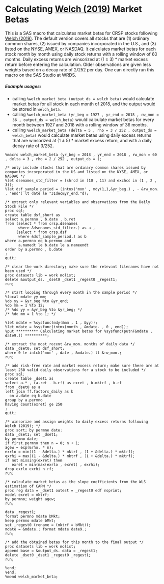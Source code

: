 
# Calculating [Welch (2019)](https://papers.ssrn.com/sol3/papers.cfm?abstract_id=3371240) Market Betas

This is a SAS macro that calculates market betas for CRSP stocks following [Welch (2019)](https://papers.ssrn.com/sol3/papers.cfm?abstract_id=3371240). 
The default version covers all stocks that are 
(1) ordinary common shares, 
(2) issued by companies incorporated in the U.S., 
and (3) listed on the NYSE, AMEX, or NASDAQ.
It calculates market betas for each stock month by month using daily stock returns with a rolling window of 60 months.
Daily excess returns are winsorized at (1 ± 3) * market excess return before entering the calculation.
Older observations are given less weights based on a decay rate of 2/252 per day.
One can directly run this macro on the SAS Studio at WRDS.
##### Example usages:
- calling `%welch_market_beta (output_ds = welch_beta)` would calculate market betas for all stock in each month of 2018, and the output would be stored in `welch_beta`.
- calling `%welch_market_beta (yr_beg = 1927 , yr_end = 2018 , rw_mon = 36 , output_ds = welch_beta)` would calculate market betas for every month between 1927 and 2018 with a rolling window of 36 months.
-  calling `%welch_market_beta (delta = 5 , rho = 3 / 252 , output_ds = welch_beta)` would calculate market betas using daily excess returns that are winsorized at (1 ± 5) * market excess return, and with a daily decay rate of 3/252.


```sas
%macro welch_market_beta (yr_beg = 2018 , yr_end = 2018 , rw_mon = 60 , delta = 3 , rho = 2 / 252 , output_ds = );

/* only include stocks that are ordinary common shares issued by companies incorporated in the US and listed on the NYSE, AMEX, or NASDAQ */
%let dsenames_std_filter = (shrcd in (10 , 11) and exchcd in (1 , 2 , 3));
%let dsf_sample_period = (intnx('mon' , mdy(1,1,&yr_beg.) , - &rw_mon. , 'end') lt date le "31dec&yr_end."d);

/* extract only relevant variables and observations from the Daily Stock File */
proc sql;
create table dsf_short as
select a.permno , b.date , b.ret
from (select * from crsp.dsenames 
      where &dsenames_std_filter.) as a , 
     (select * from crsp.dsf 
      where &dsf_sample_period.) as b
where a.permno eq b.permno and
      a.namedt le b.date le a.nameendt
order by a.permno , b.date
;
quit;

/* clear the work directory; make sure the relevant filenames have not been used */
proc datasets lib = work nolist; 
delete &output_ds. _dset0 _dset1 _regest0 _regest1;
run;

/* start looping through every month in the sample period */
%local mdate yy mm;
%do yy = &yr_beg %to &yr_end;
%do mm = 1 %to 12;
/* %do yy = &yr_beg %to &yr_beg; */
/* %do mm = 1 %to 1; */

%let mdate = %sysfunc(mdy(&mm , 1 , &yy));
%let mdate = %sysfunc(intnx(month , &mdate. , 0 , end));
%put ********** Calculating market betas for %sysfunc(putn(&mdate , date9.)) **********;

/* extract the most recent &rw_mon. months of daily data */
data _dset0; set dsf_short;
where 0 le intck('mon' , date , &mdate.) lt &rw_mon.;
run;

/* add risk-free rate and market excess return; make sure there are at least 250 valid daily observations for a stock to be included */
proc sql;
create table _dset1 as
select a.* , (a.ret - b.rf) as exret , b.mktrf , b.rf
from _dset0 as a
left join ff.factors_daily as b
  on a.date eq b.date
group by a.permno
having count(exret) ge 250
;
quit;

/* winsorize and assign weights to daily excess returns following Welch (2019); */
proc sort; by permno date;
data _dset1; set _dset1;
by permno date; 
if first.permno then n = 0; n + 1;
agew = exp(&rho. * n);
exrlo = min((1 - &delta.) * mktrf , (1 + &delta.) * mktrf);
exrhi = max((1 - &delta.) * mktrf , (1 + &delta.) * mktrf);
if not missing(exret) then 
   exret = min(max(exrlo , exret) , exrhi);
drop exrlo exrhi n rf;
run;

/* calculate market betas as the slope coefficients from the WLS estimation of CAPM */
proc reg data = _dset1 outest = _regest0 edf noprint;
model exret = mktrf;
by permno; weight agew;
run;

data _regest1;
format permno mdate bMkt;
keep permno mdate bMkt;
set _regest0 (rename = (mktrf = bMkt));
mdate = &mdate.; format mdate date9.;
run;

/* add the obtained betas for this month to the final output */
proc datasets lib = work nolist;
append base = &output_ds. data = _regest1;
delete _dset0 _dset1 _regest0 _regest1;
run;

%end;
%end;
%mend welch_market_beta;
```

